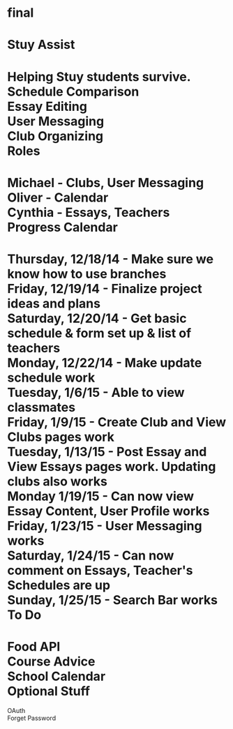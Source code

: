 final
=====
Stuy Assist  
=====
Helping Stuy students survive.  
Schedule Comparison  
Essay Editing  
User Messaging  
Club Organizing  
Roles
=====
Michael - Clubs, User Messaging  
Oliver - Calendar  
Cynthia - Essays, Teachers  
Progress Calendar
=====
Thursday, 12/18/14 - Make sure we know how to use branches  
Friday, 12/19/14 - Finalize project ideas and plans  
Saturday, 12/20/14 - Get basic schedule & form set up & list of teachers  
Monday, 12/22/14 - Make update schedule work  
Tuesday, 1/6/15 - Able to view classmates  
Friday, 1/9/15 - Create Club and View Clubs pages work  
Tuesday, 1/13/15 - Post Essay and View Essays pages work. Updating clubs also works  
Monday 1/19/15 - Can now view Essay Content, User Profile works  
Friday, 1/23/15 - User Messaging works  
Saturday, 1/24/15 - Can now comment on Essays, Teacher's Schedules are up  
Sunday, 1/25/15 - Search Bar works  
To Do
=====
Food API  
Course Advice  
School Calendar  
Optional Stuff
=====
OAuth  
Forget Password  
